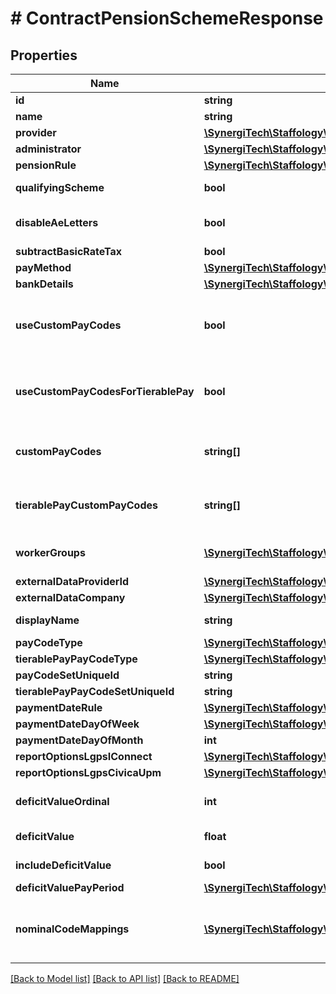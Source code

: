 # # ContractPensionSchemeResponse

## Properties

Name | Type | Description | Notes
------------ | ------------- | ------------- | -------------
**id** | **string** |  | [optional]
**name** | **string** |  | [optional]
**provider** | [**\SynergiTech\Staffology\Model\ContractPensionProviderResponse**](ContractPensionProviderResponse.md) |  | [optional]
**administrator** | [**\SynergiTech\Staffology\Model\ContractPensionAdministratorResponse**](ContractPensionAdministratorResponse.md) |  | [optional]
**pensionRule** | [**\SynergiTech\Staffology\Model\PensionRule**](PensionRule.md) |  | [optional]
**qualifyingScheme** | **bool** | Set to true if this is a Qualifying Scheme for Auto Enrolment | [optional]
**disableAeLetters** | **bool** | Set to true if the provider deals with AutoEnrolment Letters and therefore the system should not generate them | [optional]
**subtractBasicRateTax** | **bool** |  | [optional]
**payMethod** | [**\SynergiTech\Staffology\Model\PayMethod**](PayMethod.md) |  | [optional]
**bankDetails** | [**\SynergiTech\Staffology\Model\ContractBankDetails**](ContractBankDetails.md) |  | [optional]
**useCustomPayCodes** | **bool** | If set to true then rather than using the setting on the PayCode to determine if the pay is pensionable  we&#39;ll instead treat it as pensionable if the Code is included in CustomPayCodes | [optional]
**useCustomPayCodesForTierablePay** | **bool** | If set to true then rather than using the setting on the PayCode to determine if the pay is tierable  we&#39;ll instead treat it as tierable if the Code is included in TierablePayCustomPayCodes | [optional]
**customPayCodes** | **string[]** | If UseCustomPayCodes is set to true then this contains a list of PayCodes.Code  that we&#39;ll treat as being pensionable. | [optional]
**tierablePayCustomPayCodes** | **string[]** | If UseCustomPayCodesForTierablePay is set to true then this contains a list of PayCodes.Code  that we&#39;ll treat as being tierable. | [optional]
**workerGroups** | [**\SynergiTech\Staffology\Model\ContractWorkerGroupResponse[]**](ContractWorkerGroupResponse.md) | A list of WorkerGroups for this Pension. There must always be at least one WorkerGroup | [optional]
**externalDataProviderId** | [**\SynergiTech\Staffology\Model\ExternalDataProviderId**](ExternalDataProviderId.md) |  | [optional]
**externalDataCompany** | [**\SynergiTech\Staffology\Model\ContractExternalDataCompanyResponse**](ContractExternalDataCompanyResponse.md) |  | [optional]
**displayName** | **string** |  | [optional] [readonly]
**payCodeType** | [**\SynergiTech\Staffology\Model\PensionPayCode**](PensionPayCode.md) |  | [optional]
**tierablePayPayCodeType** | [**\SynergiTech\Staffology\Model\PensionPayCode**](PensionPayCode.md) |  | [optional]
**payCodeSetUniqueId** | **string** |  | [optional]
**tierablePayPayCodeSetUniqueId** | **string** |  | [optional]
**paymentDateRule** | [**\SynergiTech\Staffology\Model\PaymentDateRule**](PaymentDateRule.md) |  | [optional]
**paymentDateDayOfWeek** | [**\SynergiTech\Staffology\Model\DayOfWeek**](DayOfWeek.md) |  | [optional]
**paymentDateDayOfMonth** | **int** |  | [optional]
**reportOptionsLgpsIConnect** | [**\SynergiTech\Staffology\Model\ContractPensionSchemeReportOptionsLgpsIConnectResponse**](ContractPensionSchemeReportOptionsLgpsIConnectResponse.md) |  | [optional]
**reportOptionsLgpsCivicaUpm** | [**\SynergiTech\Staffology\Model\ContractPensionSchemeReportOptionsLgpsCivicaUpmResponse**](ContractPensionSchemeReportOptionsLgpsCivicaUpmResponse.md) |  | [optional]
**deficitValueOrdinal** | **int** | The Ordinal used to identify the PaySchedule which the Deficit will be against | [optional]
**deficitValue** | **float** | The Defict value that will be deducted in a PaySchedule | [optional]
**includeDeficitValue** | **bool** | Set to true if this a Deficit Payment needs to be assigned to a PaySchedule | [optional]
**deficitValuePayPeriod** | [**\SynergiTech\Staffology\Model\PayPeriods**](PayPeriods.md) |  | [optional]
**nominalCodeMappings** | [**\SynergiTech\Staffology\Model\ContractPensionSchemeNominalCodeMappingResponse[]**](ContractPensionSchemeNominalCodeMappingResponse.md) | The PensionSchemeNominalCodeMappings used to map the PayCodes to a PensionScheme for the journal configuration | [optional]

[[Back to Model list]](../../README.md#models) [[Back to API list]](../../README.md#endpoints) [[Back to README]](../../README.md)
